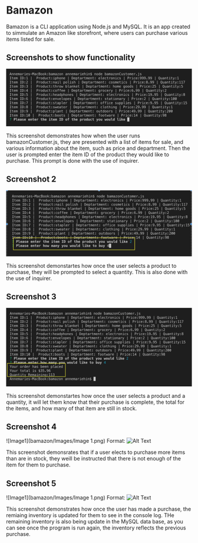 # Bamazon

Bamazon is a CLI application using Node.js and MySQL.  It is an app created to simmulate an Amazon like storefront, where users can purchase various items listed for sale.

## Screenshots to show functionality

![Image1](https://github.com/ahin413/bamazon/blob/master/Images/Image%201.png)



This screenshot demonstrates how when the user runs bamazonCustomer.js, they are presented with a list of items for sale, and various information about the item, such as price and department.
Then the user is prompted enter the item ID of the product they would like to purchase.  This prompt is done with the use of inquirer.

## Screenshot 2

![Image1](https://github.com/ahin413/bamazon/blob/master/Images/Image%202.png)


This screenshot demonstartes how once the user selects a product to purchase, they will be prompted to select a quantity.  This is also done with the use of inquirer.

## Screenshot 3

![Image1](https://github.com/ahin413/bamazon/blob/master/Images/Image%203.png)


This screenshot demonstartes how once the user selects a product and a quantity, it will let them know that their purchase is complete, the total for the items, and how many of that item are still in stock.

## Screenshot 4

![Image1](bamazon/Images/Image 1.png)
Format: ![Alt Text](url)

This screenshot demonsrates that if a user elects to purchase more items than are in stock, they weill be instructed that there is not enough of the item for them to purchase.

## Screenshot 5

![Image1](bamazon/Images/Image 1.png)
Format: ![Alt Text](url)

This screenshot demonstrates how once the user has made a purchase, the remiaing inventory is updated for them to see in the console log.  THe remaining inventory is also being update in the MySQL data base, as you can see once the program is run again, the inventory reflects the previous purchase.
